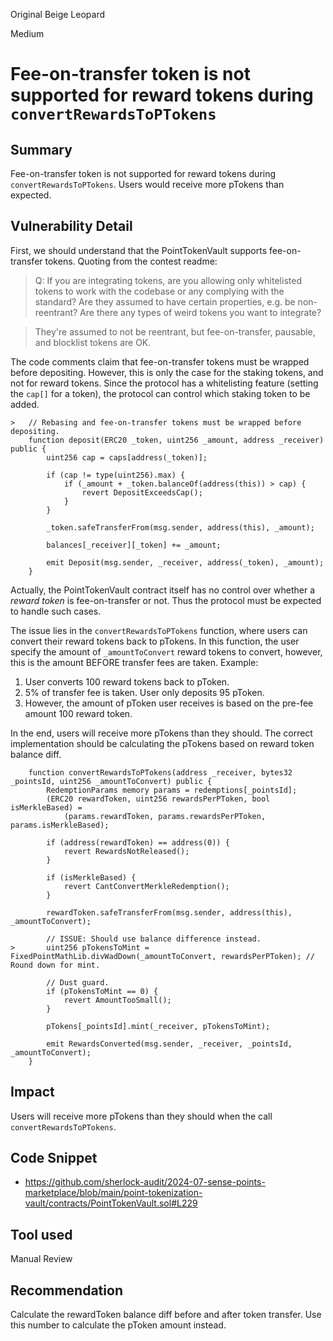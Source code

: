 Original Beige Leopard

Medium

# Fee-on-transfer token is not supported for reward tokens during `convertRewardsToPTokens`


## Summary

Fee-on-transfer token is not supported for reward tokens during `convertRewardsToPTokens`. Users would receive more pTokens than expected.

## Vulnerability Detail

First, we should understand that the PointTokenVault supports fee-on-transfer tokens. Quoting from the contest readme:

> Q: If you are integrating tokens, are you allowing only whitelisted tokens to work with the codebase or any complying with the standard? Are they assumed to have certain properties, e.g. be non-reentrant? Are there any types of weird tokens you want to integrate?

> They're assumed to not be reentrant, but fee-on-transfer, pausable, and blocklist tokens are OK.

The code comments claim that fee-on-transfer tokens must be wrapped before depositing. However, this is only the case for the staking tokens, and not for reward tokens. Since the protocol has a whitelisting feature (setting the `cap[]` for a token), the protocol can control which staking token to be added.

```solidity
>   // Rebasing and fee-on-transfer tokens must be wrapped before depositing.
    function deposit(ERC20 _token, uint256 _amount, address _receiver) public {
        uint256 cap = caps[address(_token)];

        if (cap != type(uint256).max) {
            if (_amount + _token.balanceOf(address(this)) > cap) {
                revert DepositExceedsCap();
            }
        }

        _token.safeTransferFrom(msg.sender, address(this), _amount);

        balances[_receiver][_token] += _amount;

        emit Deposit(msg.sender, _receiver, address(_token), _amount);
    }
```

Actually, the PointTokenVault contract itself has no control over whether a *reward token* is fee-on-transfer or not. Thus the protocol must be expected to handle such cases.

The issue lies in the `convertRewardsToPTokens` function, where users can convert their reward tokens back to pTokens. In this function, the user specify the amount of `_amountToConvert` reward tokens to convert, however, this is the amount BEFORE transfer fees are taken. Example:

1. User converts 100 reward tokens back to pToken.
2. 5% of transfer fee is taken. User only deposits 95 pToken.
3. However, the amount of pToken user receives is based on the pre-fee amount 100 reward token.

In the end, users will receive more pTokens than they should. The correct implementation should be calculating the pTokens based on reward token balance diff.

```solidity
    function convertRewardsToPTokens(address _receiver, bytes32 _pointsId, uint256 _amountToConvert) public {
        RedemptionParams memory params = redemptions[_pointsId];
        (ERC20 rewardToken, uint256 rewardsPerPToken, bool isMerkleBased) =
            (params.rewardToken, params.rewardsPerPToken, params.isMerkleBased);

        if (address(rewardToken) == address(0)) {
            revert RewardsNotReleased();
        }

        if (isMerkleBased) {
            revert CantConvertMerkleRedemption();
        }

        rewardToken.safeTransferFrom(msg.sender, address(this), _amountToConvert);

        // ISSUE: Should use balance difference instead.
>       uint256 pTokensToMint = FixedPointMathLib.divWadDown(_amountToConvert, rewardsPerPToken); // Round down for mint.

        // Dust guard.
        if (pTokensToMint == 0) {
            revert AmountTooSmall();
        }

        pTokens[_pointsId].mint(_receiver, pTokensToMint);

        emit RewardsConverted(msg.sender, _receiver, _pointsId, _amountToConvert);
    }
```

## Impact

Users will receive more pTokens than they should when the call `convertRewardsToPTokens`.

## Code Snippet

- https://github.com/sherlock-audit/2024-07-sense-points-marketplace/blob/main/point-tokenization-vault/contracts/PointTokenVault.sol#L229

## Tool used

Manual Review

## Recommendation

Calculate the rewardToken balance diff before and after token transfer. Use this number to calculate the pToken amount instead.